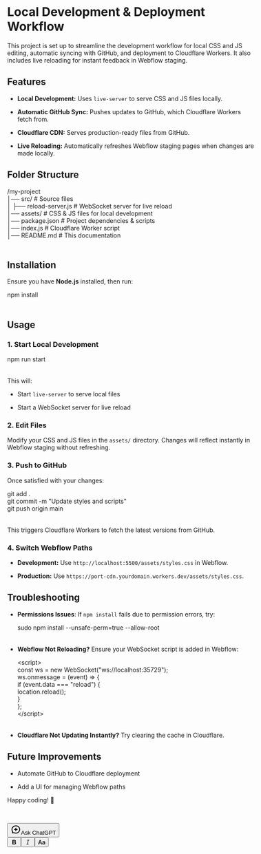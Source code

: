 <div class="relative z-10 flex max-w-full h-fit" id="prosemirror-editor-container" style="padding-bottom: max(3rem, 24vh);"><div class="_main_5jn6z_1 z-10 markdown prose contain-inline-size dark:prose-invert focus:outline-none bg-transparent ProseMirror" contenteditable="true" style="width: 580px;" translate="no"><h1><span>Local Development &amp; Deployment Workflow</span></h1><p><span>This project is set up to streamline the development workflow for local CSS and JS editing, automatic syncing with GitHub, and deployment to Cloudflare Workers. It also includes live reloading for instant feedback in Webflow staging.</span></p><h2><span>Features</span></h2><ul data-spread="false"><li><p><strong><span>Local Development:</span></strong><span> Uses </span><code><span>live-server</span></code><span> to serve CSS and JS files locally.</span></p></li><li><p><strong><span>Automatic GitHub Sync:</span></strong><span> Pushes updates to GitHub, which Cloudflare Workers fetch from.</span></p></li><li><p><strong><span>Cloudflare CDN:</span></strong><span> Serves production-ready files from GitHub.</span></p></li><li><p><strong><span>Live Reloading:</span></strong><span> Automatically refreshes Webflow staging pages when changes are made locally.</span></p></li></ul><h2><span>Folder Structure</span></h2><div class="cm-editor ͼ1 ͼ3 ͼ4 ͼ16 ͼb7" data-is-code-block-view="true" contenteditable="false"><div class="cm-announced" aria-live="polite"></div><div tabindex="-1" class="cm-scroller"><div spellcheck="false" autocorrect="off" autocapitalize="off" translate="no" contenteditable="true" class="cm-content" role="textbox" aria-multiline="true" style="tab-size: 4;"><div class="cm-line">/my-project</div><div class="cm-line">│── src/                   # Source files</div><div class="cm-line">│   ├── reload-server.js   # WebSocket server for live reload</div><div class="cm-line">│── assets/                # CSS &amp; JS files for local development</div><div class="cm-line">│── package.json           # Project dependencies &amp; scripts</div><div class="cm-line">│── index.js               # Cloudflare Worker script</div><div class="cm-line">│── README.md              # This documentation</div></div><div class="cm-layer cm-layer-above cm-cursorLayer" aria-hidden="true" style="z-index: 150; animation-duration: 1200ms;"><div class="cm-cursor cm-cursor-primary" style="left: 6px; top: 5.5px; height: 19px;"></div></div><div class="cm-layer cm-selectionLayer" aria-hidden="true" style="z-index: -2;"></div></div></div><h2><span>Installation</span></h2><p><span>Ensure you have </span><strong><span>Node.js</span></strong><span> installed, then run:</span></p><div class="cm-editor ͼ1 ͼ3 ͼ4 ͼ16 ͼb8" data-is-code-block-view="true" contenteditable="false"><div class="cm-announced" aria-live="polite"></div><div tabindex="-1" class="cm-scroller"><div spellcheck="false" autocorrect="off" autocapitalize="off" translate="no" contenteditable="true" class="cm-content" role="textbox" aria-multiline="true" style="tab-size: 4;"><div class="cm-line">npm install</div></div><div class="cm-layer cm-layer-above cm-cursorLayer" aria-hidden="true" style="z-index: 150; animation-duration: 1200ms;"><div class="cm-cursor cm-cursor-primary" style="left: 6px; top: 5.5px; height: 19px;"></div></div><div class="cm-layer cm-selectionLayer" aria-hidden="true" style="z-index: -2;"></div></div></div><h2><span>Usage</span></h2><h3><span>1. Start Local Development</span></h3><div class="cm-editor ͼ1 ͼ3 ͼ4 ͼ16 ͼb9" data-is-code-block-view="true" contenteditable="false"><div class="cm-announced" aria-live="polite"></div><div tabindex="-1" class="cm-scroller"><div spellcheck="false" autocorrect="off" autocapitalize="off" translate="no" contenteditable="true" class="cm-content" role="textbox" aria-multiline="true" style="tab-size: 4;"><div class="cm-line">npm run start</div></div><div class="cm-layer cm-layer-above cm-cursorLayer" aria-hidden="true" style="z-index: 150; animation-duration: 1200ms;"><div class="cm-cursor cm-cursor-primary" style="left: 6px; top: 5.5px; height: 19px;"></div></div><div class="cm-layer cm-selectionLayer" aria-hidden="true" style="z-index: -2;"></div></div></div><p><span>This will:</span></p><ul data-spread="false"><li><p><span>Start </span><code><span>live-server</span></code><span> to serve local files</span></p></li><li><p><span>Start a WebSocket server for live reload</span></p></li></ul><h3><span>2. Edit Files</span></h3><p><span>Modify your CSS and JS files in the </span><code><span>assets/</span></code><span> directory. Changes will reflect instantly in Webflow staging without refreshing.</span></p><h3><span>3. Push to GitHub</span></h3><p><span>Once satisfied with your changes:</span></p><div class="cm-editor ͼ1 ͼ3 ͼ4 ͼ16 ͼba" data-is-code-block-view="true" contenteditable="false"><div class="cm-announced" aria-live="polite"></div><div tabindex="-1" class="cm-scroller"><div spellcheck="false" autocorrect="off" autocapitalize="off" translate="no" contenteditable="true" class="cm-content" role="textbox" aria-multiline="true" style="tab-size: 4;"><div class="cm-line">git add .</div><div class="cm-line">git commit -m "Update styles and scripts"</div><div class="cm-line">git push origin main</div></div><div class="cm-layer cm-layer-above cm-cursorLayer" aria-hidden="true" style="z-index: 150; animation-duration: 1200ms;"><div class="cm-cursor cm-cursor-primary" style="left: 6px; top: 5.5px; height: 19px;"></div></div><div class="cm-layer cm-selectionLayer" aria-hidden="true" style="z-index: -2;"></div></div></div><p><span>This triggers Cloudflare Workers to fetch the latest versions from GitHub.</span></p><h3><span>4. Switch Webflow Paths</span></h3><ul data-spread="false"><li><p><strong><span>Development:</span></strong><span> Use </span><code><span>http://localhost:5500/assets/styles.css</span></code><span> in Webflow.</span></p></li><li><p><strong><span>Production:</span></strong><span> Use </span><code><span>https://port-cdn.yourdomain.workers.dev/assets/styles.css</span></code><span>.</span></p></li></ul><h2><span>Troubleshooting</span></h2><ul data-spread="false"><li><p><strong><span>Permissions Issues</span></strong><span>: If </span><code><span>npm install</span></code><span> fails due to permission errors, try:</span></p><div class="cm-editor ͼ1 ͼ3 ͼ4 ͼ16 ͼbb" data-is-code-block-view="true" contenteditable="false"><div class="cm-announced" aria-live="polite"></div><div tabindex="-1" class="cm-scroller"><div spellcheck="false" autocorrect="off" autocapitalize="off" translate="no" contenteditable="true" class="cm-content" role="textbox" aria-multiline="true" style="tab-size: 4;"><div class="cm-line">sudo npm install --unsafe-perm=true --allow-root</div></div><div class="cm-layer cm-layer-above cm-cursorLayer" aria-hidden="true" style="z-index: 150; animation-duration: 1200ms;"><div class="cm-cursor cm-cursor-primary" style="left: 6px; top: 5.5px; height: 19px;"></div></div><div class="cm-layer cm-selectionLayer" aria-hidden="true" style="z-index: -2;"></div></div></div></li><li><p><strong><span>Webflow Not Reloading?</span></strong><span> Ensure your WebSocket script is added in Webflow:</span></p><div class="cm-editor ͼ1 ͼ3 ͼ4 ͼ16 ͼbc" data-is-code-block-view="true" contenteditable="false"><div class="cm-announced" aria-live="polite"></div><div tabindex="-1" class="cm-scroller"><div spellcheck="false" autocorrect="off" autocapitalize="off" translate="no" contenteditable="true" class="cm-content" role="textbox" aria-multiline="true" data-language="html" style="tab-size: 4;"><div class="cm-line"><span class="ͼ1h">&lt;</span><span class="ͼ1b ͼi">script</span><span class="ͼ1h">&gt;</span></div><div class="cm-line">  <span class="ͼ17 ͼb">const</span> <span class="ͼ19 ͼg">ws</span> <span class="ͼ1e">=</span> <span class="ͼ17 ͼb">new</span> <span class="ͼ19">WebSocket</span><span class="ͼ1e">(</span><span class="ͼ1g ͼe">"ws://localhost:35729"</span><span class="ͼ1e">)</span><span class="ͼ1e">;</span></div><div class="cm-line">  <span class="ͼ19">ws</span><span class="ͼ1e">.</span><span class="ͼ19">onmessage</span> <span class="ͼ1e">=</span> <span class="ͼ1e">(</span><span class="ͼ19 ͼg">event</span><span class="ͼ1e">)</span> <span class="ͼ1e">=&gt;</span> <span class="ͼ1e">{</span></div><div class="cm-line">    <span class="ͼ18 ͼb">if</span> <span class="ͼ1e">(</span><span class="ͼ19">event</span><span class="ͼ1e">.</span><span class="ͼ19">data</span> <span class="ͼ1e">===</span> <span class="ͼ1g ͼe">"reload"</span><span class="ͼ1e">)</span> <span class="ͼ1e">{</span></div><div class="cm-line">      <span class="ͼ19">location</span><span class="ͼ1e">.</span><span class="ͼ1c">reload</span><span class="ͼ1e">(</span><span class="ͼ1e">)</span><span class="ͼ1e">;</span></div><div class="cm-line">    <span class="ͼ1e">}</span></div><div class="cm-line">  <span class="ͼ1e">}</span><span class="ͼ1e">;</span></div><div class="cm-line"><span class="ͼ1h">&lt;/</span><span class="ͼ1b ͼi">script</span><span class="ͼ1h">&gt;</span></div></div><div class="cm-layer cm-layer-above cm-cursorLayer" aria-hidden="true" style="z-index: 150; animation-duration: 1200ms;"><div class="cm-cursor cm-cursor-primary" style="left: 6px; top: 5.5px; height: 19px;"></div></div><div class="cm-layer cm-selectionLayer" aria-hidden="true" style="z-index: -2;"></div></div></div></li><li><p><strong><span>Cloudflare Not Updating Instantly?</span></strong><span> Try clearing the cache in Cloudflare.</span></p></li></ul><h2><span>Future Improvements</span></h2><ul data-spread="false"><li><p><span>Automate GitHub to Cloudflare deployment</span></p></li><li><p><span>Add a UI for managing Webflow paths</span></p></li></ul><p><span>Happy coding! 🚀</span></p><p><br class="ProseMirror-trailingBreak"></p></div><div aria-hidden="true" class="pointer-events-none invisible fixed left-0 top-0 h-0 overflow-clip"><div><div role="toolbar" aria-orientation="horizontal" dir="ltr" class="m-0 flex h-10 w-fit min-w-0 flex-shrink items-center overflow-hidden rounded-xl border border-token-border-light bg-token-main-surface-primary shadow-xl p-1" tabindex="0" data-orientation="horizontal" style="outline: none;"><button type="button" class="flex h-full items-center gap-1 rounded-lg px-2.5 hover:bg-[#f5f5f5] disabled:opacity-50 disabled:cursor-not-allowed dark:hover:bg-token-main-surface-secondary disabled:hover:bg-transparent" tabindex="-1" data-orientation="horizontal" data-radix-collection-item=""><svg width="24" height="24" viewBox="0 0 24 24" fill="none" xmlns="http://www.w3.org/2000/svg" class="icon-sm mr-0.5 text-token-text-tertiary"><path fill-rule="evenodd" clip-rule="evenodd" d="M12 4.5C7.5271 4.5 4 7.91095 4 12C4 13.6958 4.5996 15.263 5.62036 16.5254C5.80473 16.7534 5.87973 17.0509 5.82551 17.339C5.72928 17.8505 5.60336 18.3503 5.45668 18.8401C6.08722 18.743 6.69878 18.6098 7.2983 18.4395C7.54758 18.3687 7.81461 18.3975 8.04312 18.5197C9.20727 19.1423 10.5566 19.5 12 19.5C16.4729 19.5 20 16.0891 20 12C20 7.91095 16.4729 4.5 12 4.5ZM2 12C2 6.70021 6.53177 2.5 12 2.5C17.4682 2.5 22 6.70021 22 12C22 17.2998 17.4682 21.5 12 21.5C10.3694 21.5 8.82593 21.1286 7.46141 20.4675C6.36717 20.7507 5.2423 20.9253 4.06155 20.9981C3.72191 21.019 3.39493 20.8658 3.19366 20.5915C2.9924 20.3171 2.94448 19.9592 3.06647 19.6415C3.35663 18.8859 3.6004 18.1448 3.77047 17.399C2.65693 15.8695 2 14.0088 2 12ZM12 8C12.5523 8 13 8.44772 13 9V11H15C15.5523 11 16 11.4477 16 12C16 12.5523 15.5523 13 15 13H13V15C13 15.5523 12.5523 16 12 16C11.4477 16 11 15.5523 11 15V13H9C8.44772 13 8 12.5523 8 12C8 11.4477 8.44772 11 9 11H11V9C11 8.44772 11.4477 8 12 8Z" fill="currentColor"></path></svg><span class="truncate text-sm text-token-text-primary">Ask ChatGPT</span></button><div data-orientation="vertical" aria-orientation="vertical" role="separator" class="mx-1 p-0 list-none h-full w-[1px] bg-token-border-light"></div><button type="button" aria-label="Bold" class="flex h-full items-center gap-1 rounded-lg px-2.5 hover:bg-[#f5f5f5] disabled:opacity-50 disabled:cursor-not-allowed dark:hover:bg-token-main-surface-secondary disabled:hover:bg-transparent" tabindex="-1" data-orientation="horizontal" data-radix-collection-item=""><svg width="16" height="17" viewBox="0 0 16 17" fill="none" xmlns="http://www.w3.org/2000/svg" class="icon-sm text-token-text-primary"><path d="M5.11619 13.8334C4.41395 13.8334 4 13.4047 4 12.6655V4.32729C4 3.59548 4.41395 3.16675 5.11619 3.16675H8.64218C10.6454 3.16675 11.9021 4.19424 11.9021 5.82787C11.9021 6.99581 11.0298 7.97155 9.89882 8.14157V8.20071C11.3477 8.31158 12.4121 9.36864 12.4121 10.7805C12.4121 12.6581 11.0002 13.8334 8.72349 13.8334H5.11619ZM6.23239 7.60195H7.83645C9.02657 7.60195 9.70663 7.07712 9.70663 6.1753C9.70663 5.31782 9.10788 4.82995 8.0656 4.82995H6.23239V7.60195ZM6.23239 12.1702H8.15431C9.44052 12.1702 10.1354 11.6232 10.1354 10.6031C10.1354 9.60519 9.41834 9.07296 8.10256 9.07296H6.23239V12.1702Z" fill="currentColor"></path></svg></button><button type="button" aria-label="Italic" class="flex h-full items-center gap-1 rounded-lg px-2.5 hover:bg-[#f5f5f5] disabled:opacity-50 disabled:cursor-not-allowed dark:hover:bg-token-main-surface-secondary disabled:hover:bg-transparent" tabindex="-1" data-orientation="horizontal" data-radix-collection-item=""><svg width="16" height="17" viewBox="0 0 16 17" fill="none" xmlns="http://www.w3.org/2000/svg" class="icon-sm text-token-text-primary"><path d="M9.94587 13.3511C9.89814 13.6297 9.6566 13.8334 9.37393 13.8334H4.95078C4.59259 13.8334 4.31994 13.5121 4.37824 13.1587C4.42447 12.8785 4.66675 12.6729 4.95077 12.6729H6.60855L8.09599 4.32729H6.62967C6.27148 4.32729 5.99883 4.00598 6.05714 3.65257C6.10337 3.37234 6.34565 3.16675 6.62967 3.16675H11.054C11.4108 3.16675 11.683 3.4856 11.6271 3.83793C11.5824 4.11979 11.3394 4.32729 11.054 4.32729H9.39198L7.90454 12.6729H9.37393C9.73357 12.6729 10.0066 12.9967 9.94587 13.3511Z" fill="currentColor"></path></svg></button><button type="button" aria-label="Transform" aria-haspopup="dialog" aria-expanded="false" aria-controls="radix-:rstu:" data-state="closed" class="flex h-full items-center gap-1 rounded-lg px-2.5 hover:bg-[#f5f5f5] disabled:opacity-50 disabled:cursor-not-allowed dark:hover:bg-token-main-surface-secondary disabled:hover:bg-transparent" tabindex="-1" data-orientation="horizontal" data-radix-collection-item=""><svg width="16" height="17" viewBox="0 0 16 17" fill="none" xmlns="http://www.w3.org/2000/svg" class="icon-sm text-token-text-primary"><path d="M12.0464 13.9622C10.5481 13.9622 9.49341 13.0267 9.49341 11.6453C9.49341 10.3004 10.5262 9.47447 12.3373 9.37214L14.4394 9.24789V8.65586C14.4394 7.80071 13.8648 7.28907 12.9047 7.28907C12.1482 7.28907 11.6464 7.55951 11.2099 8.26117C11.0499 8.49506 10.8463 8.59739 10.5699 8.59739C10.1771 8.59739 9.89345 8.33426 9.89345 7.93958C9.89345 7.77878 9.93709 7.60336 10.0316 7.42794C10.4317 6.55817 11.5882 6.00269 12.9629 6.00269C14.8176 6.00269 16.0032 6.9894 16.0032 8.53161V13.1728C16.0032 13.6698 15.6904 13.9695 15.2467 13.9695C14.8103 13.9695 14.5121 13.6845 14.4976 13.2167V12.5662H14.4612C14.0175 13.4213 13.0429 13.9622 12.0464 13.9622ZM12.4755 12.7124C13.5738 12.7124 14.4394 11.9522 14.4394 10.9509V10.3442L12.5483 10.4612C11.61 10.527 11.079 10.9436 11.079 11.6014C11.079 12.2738 11.6391 12.7124 12.4755 12.7124Z" fill="currentColor"></path><path d="M0.814628 13.9476C0.327306 13.9476 0 13.6479 0 13.202C0 13.0778 0.0290939 12.917 0.101828 12.7196L3.29488 4.0219C3.50581 3.43718 3.86221 3.16675 4.43681 3.16675C5.00414 3.16675 5.35327 3.42987 5.57147 4.01459L8.7718 12.7196C8.84453 12.9243 8.87362 13.0632 8.87362 13.202C8.87362 13.6333 8.53177 13.9476 8.059 13.9476C7.62259 13.9476 7.38256 13.7429 7.2371 13.2751L6.43701 11.002H2.42206L1.62926 13.2678C1.47651 13.7429 1.23649 13.9476 0.814628 13.9476ZM2.83665 9.66447H6.02243L4.44409 5.03786H4.40044L2.83665 9.66447Z" fill="currentColor"></path></svg></button></div></div></div><div class="absolute z-50 pointer-events-none" style="top: 50.5px; left: 0px; opacity: 0; will-change: auto; transform: scale(0.95);"><div role="toolbar" aria-orientation="horizontal" dir="ltr" class="m-0 flex h-10 w-fit min-w-0 flex-shrink items-center overflow-hidden rounded-xl border border-token-border-light bg-token-main-surface-primary shadow-xl p-1" tabindex="0" data-orientation="horizontal" style="outline: none;"><button type="button" class="flex h-full items-center gap-1 rounded-lg px-2.5 hover:bg-[#f5f5f5] disabled:opacity-50 disabled:cursor-not-allowed dark:hover:bg-token-main-surface-secondary disabled:hover:bg-transparent" tabindex="-1" data-orientation="horizontal" data-radix-collection-item=""><svg width="24" height="24" viewBox="0 0 24 24" fill="none" xmlns="http://www.w3.org/2000/svg" class="icon-sm mr-0.5 text-token-text-tertiary"><path fill-rule="evenodd" clip-rule="evenodd" d="M12 4.5C7.5271 4.5 4 7.91095 4 12C4 13.6958 4.5996 15.263 5.62036 16.5254C5.80473 16.7534 5.87973 17.0509 5.82551 17.339C5.72928 17.8505 5.60336 18.3503 5.45668 18.8401C6.08722 18.743 6.69878 18.6098 7.2983 18.4395C7.54758 18.3687 7.81461 18.3975 8.04312 18.5197C9.20727 19.1423 10.5566 19.5 12 19.5C16.4729 19.5 20 16.0891 20 12C20 7.91095 16.4729 4.5 12 4.5ZM2 12C2 6.70021 6.53177 2.5 12 2.5C17.4682 2.5 22 6.70021 22 12C22 17.2998 17.4682 21.5 12 21.5C10.3694 21.5 8.82593 21.1286 7.46141 20.4675C6.36717 20.7507 5.2423 20.9253 4.06155 20.9981C3.72191 21.019 3.39493 20.8658 3.19366 20.5915C2.9924 20.3171 2.94448 19.9592 3.06647 19.6415C3.35663 18.8859 3.6004 18.1448 3.77047 17.399C2.65693 15.8695 2 14.0088 2 12ZM12 8C12.5523 8 13 8.44772 13 9V11H15C15.5523 11 16 11.4477 16 12C16 12.5523 15.5523 13 15 13H13V15C13 15.5523 12.5523 16 12 16C11.4477 16 11 15.5523 11 15V13H9C8.44772 13 8 12.5523 8 12C8 11.4477 8.44772 11 9 11H11V9C11 8.44772 11.4477 8 12 8Z" fill="currentColor"></path></svg><span class="truncate text-sm text-token-text-primary">Ask ChatGPT</span></button><div data-orientation="vertical" aria-orientation="vertical" role="separator" class="mx-1 p-0 list-none h-full w-[1px] bg-token-border-light"></div><button type="button" aria-label="Bold" class="flex h-full items-center gap-1 rounded-lg px-2.5 hover:bg-[#f5f5f5] disabled:opacity-50 disabled:cursor-not-allowed dark:hover:bg-token-main-surface-secondary disabled:hover:bg-transparent" tabindex="-1" data-orientation="horizontal" data-radix-collection-item=""><svg width="16" height="17" viewBox="0 0 16 17" fill="none" xmlns="http://www.w3.org/2000/svg" class="icon-sm text-token-text-primary"><path d="M5.11619 13.8334C4.41395 13.8334 4 13.4047 4 12.6655V4.32729C4 3.59548 4.41395 3.16675 5.11619 3.16675H8.64218C10.6454 3.16675 11.9021 4.19424 11.9021 5.82787C11.9021 6.99581 11.0298 7.97155 9.89882 8.14157V8.20071C11.3477 8.31158 12.4121 9.36864 12.4121 10.7805C12.4121 12.6581 11.0002 13.8334 8.72349 13.8334H5.11619ZM6.23239 7.60195H7.83645C9.02657 7.60195 9.70663 7.07712 9.70663 6.1753C9.70663 5.31782 9.10788 4.82995 8.0656 4.82995H6.23239V7.60195ZM6.23239 12.1702H8.15431C9.44052 12.1702 10.1354 11.6232 10.1354 10.6031C10.1354 9.60519 9.41834 9.07296 8.10256 9.07296H6.23239V12.1702Z" fill="currentColor"></path></svg></button><button type="button" aria-label="Italic" class="flex h-full items-center gap-1 rounded-lg px-2.5 hover:bg-[#f5f5f5] disabled:opacity-50 disabled:cursor-not-allowed dark:hover:bg-token-main-surface-secondary disabled:hover:bg-transparent" tabindex="-1" data-orientation="horizontal" data-radix-collection-item=""><svg width="16" height="17" viewBox="0 0 16 17" fill="none" xmlns="http://www.w3.org/2000/svg" class="icon-sm text-token-text-primary"><path d="M9.94587 13.3511C9.89814 13.6297 9.6566 13.8334 9.37393 13.8334H4.95078C4.59259 13.8334 4.31994 13.5121 4.37824 13.1587C4.42447 12.8785 4.66675 12.6729 4.95077 12.6729H6.60855L8.09599 4.32729H6.62967C6.27148 4.32729 5.99883 4.00598 6.05714 3.65257C6.10337 3.37234 6.34565 3.16675 6.62967 3.16675H11.054C11.4108 3.16675 11.683 3.4856 11.6271 3.83793C11.5824 4.11979 11.3394 4.32729 11.054 4.32729H9.39198L7.90454 12.6729H9.37393C9.73357 12.6729 10.0066 12.9967 9.94587 13.3511Z" fill="currentColor"></path></svg></button><button type="button" aria-label="Transform" aria-haspopup="dialog" aria-expanded="false" aria-controls="radix-:rsv6:" data-state="closed" class="flex h-full items-center gap-1 rounded-lg px-2.5 hover:bg-[#f5f5f5] disabled:opacity-50 disabled:cursor-not-allowed dark:hover:bg-token-main-surface-secondary disabled:hover:bg-transparent" tabindex="-1" data-orientation="horizontal" data-radix-collection-item=""><svg width="16" height="17" viewBox="0 0 16 17" fill="none" xmlns="http://www.w3.org/2000/svg" class="icon-sm text-token-text-primary"><path d="M12.0464 13.9622C10.5481 13.9622 9.49341 13.0267 9.49341 11.6453C9.49341 10.3004 10.5262 9.47447 12.3373 9.37214L14.4394 9.24789V8.65586C14.4394 7.80071 13.8648 7.28907 12.9047 7.28907C12.1482 7.28907 11.6464 7.55951 11.2099 8.26117C11.0499 8.49506 10.8463 8.59739 10.5699 8.59739C10.1771 8.59739 9.89345 8.33426 9.89345 7.93958C9.89345 7.77878 9.93709 7.60336 10.0316 7.42794C10.4317 6.55817 11.5882 6.00269 12.9629 6.00269C14.8176 6.00269 16.0032 6.9894 16.0032 8.53161V13.1728C16.0032 13.6698 15.6904 13.9695 15.2467 13.9695C14.8103 13.9695 14.5121 13.6845 14.4976 13.2167V12.5662H14.4612C14.0175 13.4213 13.0429 13.9622 12.0464 13.9622ZM12.4755 12.7124C13.5738 12.7124 14.4394 11.9522 14.4394 10.9509V10.3442L12.5483 10.4612C11.61 10.527 11.079 10.9436 11.079 11.6014C11.079 12.2738 11.6391 12.7124 12.4755 12.7124Z" fill="currentColor"></path><path d="M0.814628 13.9476C0.327306 13.9476 0 13.6479 0 13.202C0 13.0778 0.0290939 12.917 0.101828 12.7196L3.29488 4.0219C3.50581 3.43718 3.86221 3.16675 4.43681 3.16675C5.00414 3.16675 5.35327 3.42987 5.57147 4.01459L8.7718 12.7196C8.84453 12.9243 8.87362 13.0632 8.87362 13.202C8.87362 13.6333 8.53177 13.9476 8.059 13.9476C7.62259 13.9476 7.38256 13.7429 7.2371 13.2751L6.43701 11.002H2.42206L1.62926 13.2678C1.47651 13.7429 1.23649 13.9476 0.814628 13.9476ZM2.83665 9.66447H6.02243L4.44409 5.03786H4.40044L2.83665 9.66447Z" fill="currentColor"></path></svg></button></div></div><div class="pointer-events-none relative flex h-full flex-shrink-0 z-20 basis-0" style="width: 0px; opacity: 1; will-change: auto;"><div class="pointer-events-auto absolute bottom-0 left-0 top-0 w-0 overflow-visible pl-2"></div></div></div>